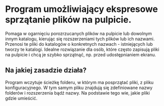 # Program umożliwiający ekspresowe sprzątanie plików na pulpicie.

Pomaga w ogarnięciu porozrzucanych plików na pulpicie lub dowolnym innym katalogu, kierując się rozszerzeniami tych plików lub ich nazwami. Przenosi te pliki do katalogów o konkretnych nazwach - istniejących lub tworzy te katalogi. Idealne rozwiązanie dla osób, które często zapisują pliki na pulpicie i chcą je szybko sprzątnąć, np. przed udostępnianiem ekranu.

## Na jakiej zasadzie działa?

Program wczytuje ścieżkę folderu, w którym ma posprzątać pliki, z pliku konfiguracyjnego. W tym samym pliku znajdują się zdefiniowane nazwy folderów i rozszerzenia bądź nazwy. Na podstawie tego wie, jakie pliki gdzie umieścić.
